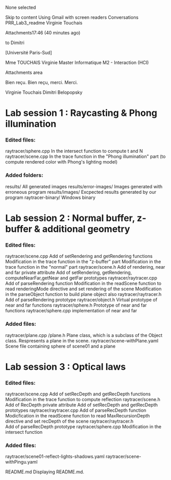 
None selected

Skip to content
Using Gmail with screen readers
Conversations
PRR_Lab3_readme
Virginie Touchais
	
Attachments17:46 (40 minutes ago)
	
to Dimitri


[Université Paris-Sud]   	

Mme TOUCHAIS Virginie
Master Informatique
M2 - Interaction (HCI)

Attachments area
	
Bien reçu.
Bien reçu, merci.
Merci.
	

Virginie Touchais
Dimitri Belopopsky

# Lab session 1 : Raycasting & Phong illumination


### Edited files:
raytracer/sphere.cpp
    In the intersect function to compute t and N
raytracer/scene.cpp
    In the trace function in the "Phong illumination" part (to compute rendered color with Phong's lighting model)


### Added folders:
results/
    All generated images
results/error-images/
    Images generated with erroneous program
results/images/
    Excpected results generated by our program
raytracer-binary/
    Windows binary



# Lab session 2 : Normal buffer, z-buffer & additional geometry


### Edited files:
raytracer/scene.cpp
    Add of setRendering and getRendering functions
    Modification in the trace function in the "z-buffer" part
    Modification in the trace function in the "normal" part
raytracer/scene.h
    Add of rendering, near and far private attribute
    Add of setRendering, getRendering, computeNearFar,getNear and getFar prototypes
raytracer/raytracer.cpp
    Add of parseRendering function
    Modification in the readScene function to read renderingMode directive and set rendering of the scene
    Modification in the parseObject function to build plane object also
raytracer/raytracer.h
    Add of parseRendering prototype
raytracer/object.h
    Virtual prototype of near and far functions
raytracer/sphere.h
    Prototype of near and far functions
raytracer/sphere.cpp
    implementation of near and far


### Added files:
raytracer/plane.cpp
	 /plane.h
    Plane class, which is a subclass of the Object class. Respresents a	plane in the scene.
raytracer/scene-withPlane.yaml
    Scene file containing sphere of scene01 and a plane



# Lab session 3 : Optical laws


### Edited files:
raytracer/scene.cpp
    Add of setRecDepth and getRecDepth functions
    Modification in the trace function to compute reflection
raytracer/scene.h
    Add of RecDepth private attribute
    Add of setRecDepth and getRecDepth prototypes
raytracer/raytracer.cpp
    Add of parseRecDepth function
    Modicfication in the readScene function to read MaxRecursionDepth directive and set recDepth of the scene
raytracer/raytracer.h	
    Add of parseRecDepth prototype
raytracer/sphere.cpp
    Modification in the intersect function

### Added files:
raytracer/scene01-reflect-lights-shadows.yaml
raytracer/scene-withPingu.yaml

README.md
Displaying README.md.
